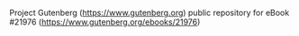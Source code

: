 Project Gutenberg (https://www.gutenberg.org) public repository for eBook #21976 (https://www.gutenberg.org/ebooks/21976)

